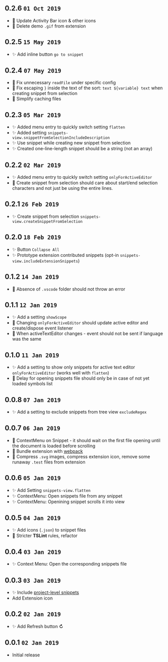 ## 0.2.6 `01 Oct 2019`

- 🔨 Update Activity Bar icon & other icons
- 🔨 Delete demo `.gif` from extension

## 0.2.5 `15 May 2019`

- ✨ Add inline button `go to snippet`

## 0.2.4 `07 May 2019`

- 🐛 Fix unnecessary `readFile` under specific config
- 🐛 Fix escaping `}` inside the text of the sort: `text ${variable} text` when creating snippet from selection
- 🔨 Simplify caching files

## 0.2.3 `05 Mar 2019`

- ✨ Added menu entry to quickly switch setting `flatten`
- ✨ Added setting `snippets-view.snippetFromSelectionIncludeDescription`
- ✨ Use snippet while creating new snippet from selection
- ✨ Created one-line-length snippet should be a string (not an array)

## 0.2.2 `02 Mar 2019`

- ✨ Added menu entry to quickly switch setting `onlyForActiveEditor`
- 🐛 Create snippet from selection should care about start/end selection characters and not just be using the entire lines.

## 0.2.1 `26 Feb 2019`

- ✨ Create snippet from selection `snippets-view.createSnippetFromSelection`

## 0.2.0 `18 Feb 2019`

- ✨ Button `Collapse All`
- ✨ Prototype extension contributed snippets (opt-in `snippets-view.includeExtensionSnippets`)

## 0.1.2 `14 Jan 2019`

- 🐛 Absence of `.vscode` folder should not throw an error

## 0.1.1 `12 Jan 2019`

- ✨ Add a setting `showScope`
- 🐛 Changing `onlyForActiveEditor` should update active editor and create/dispose event listener
- 🐛 When activeTextEditor changes - event should not be sent if language was the same

## 0.1.0 `11 Jan 2019`

- ✨ Add a setting to show only snippets for active text editor `onlyForActiveEditor` (works well with `flatten`)
- 🐛 Delay for opening snippets file should only be in case of not yet loaded symbols list

## 0.0.8 `07 Jan 2019`

- ✨ Add a setting to exclude snippets from tree view `excludeRegex`

## 0.0.7 `06 Jan 2019`

- 🐛 ContextMenu on Snippet - it should wait on the first file opening until the document is loaded before scrolling
- 🔨 Bundle extension with [webpack](https://github.com/Microsoft/vscode-extension-samples/tree/master/webpack-sample)
- 🔨 Compress `.svg` images, compress extension icon, remove some runaway `.test` files from extension

## 0.0.6 `05 Jan 2019`

- ✨ Add Setting `snippets-view.flatten`
- ✨ ContextMenu: Open snippets file from any snippet
- ✨ ContextMenu: Openining snippet scrolls it into view

## 0.0.5 `04 Jan 2019`

- ✨ Add icons (`.json`) to snippet files
- 🔨 Stricter **TSLint** rules, refactor

## 0.0.4 `03 Jan 2019`

- ✨ Context Menu: Open the corresponding snippets file

## 0.0.3 `03 Jan 2019`

- ✨ Include [project-level snippets](https://github.com/Microsoft/vscode/issues/8102#issuecomment-423476360)
-  Add Extension icon

## 0.0.2 `02 Jan 2019`

- ✨ Add Refresh button **↻**

## 0.0.1 `02 Jan 2019`

- Initial release

